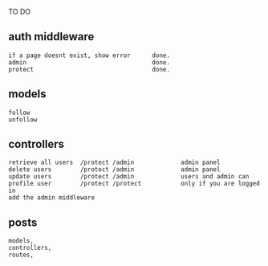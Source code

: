 TO DO

## auth middleware
    if a page doesnt exist, show error      done.
    admin                                   done.
    protect                                 done.

## models
    follow
    unfollow


                
## controllers
    retrieve all users  /protect /admin             admin panel
    delete users        /protect /admin             admin panel
    update users        /protect /admin             users and admin can 
    profile user        /protect /protect           only if you are logged in
    add the admin middleware



## posts
    models,
    controllers,
    routes,
